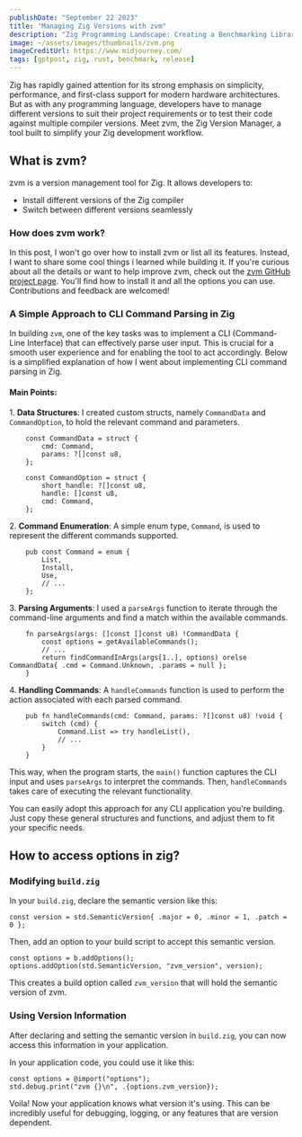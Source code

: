 ```yaml
---
publishDate: "September 22 2023"
title: "Managing Zig Versions with zvm"
description: "Zig Programming Landscape: Creating a Benchmarking Library"
image: ~/assets/images/thumbnails/zvm.png
imageCreditUrl: https://www.midjourney.com/
tags: [gptpost, zig, rust, benchmark, release]
---
```


Zig has rapidly gained attention for its strong emphasis on simplicity, performance, and first-class support for modern hardware architectures. But as with any programming language, developers have to manage different versions to suit their project requirements or to test their code against multiple compiler versions. Meet zvm, the Zig Version Manager, a tool built to simplify your Zig development workflow.

What is zvm?
--------------------

zvm is a version management tool for Zig. It allows developers to:

- Install different versions of the Zig compiler
- Switch between different versions seamlessly

### How does zvm work?

In this post, I won't go over how to install zvm or list all its features. Instead, I want to share some cool things i learned while building it. If you're curious about all the details or want to help improve zvm, check out the [zvm GitHub project page](https://github.com/hendriknielaender/zvm). You'll find how to install it and all the options you can use. Contributions and feedback are welcomed!


### A Simple Approach to CLI Command Parsing in Zig

In building `zvm`, one of the key tasks was to implement a CLI (Command-Line Interface) that can effectively parse user input. This is crucial for a smooth user experience and for enabling the tool to act accordingly. Below is a simplified explanation of how I went about implementing CLI command parsing in Zig.

#### Main Points:

1\. **Data Structures**: I created custom structs, namely `CommandData` and `CommandOption`, to hold the relevant command and parameters.

```zig
    const CommandData = struct {
        cmd: Command,
        params: ?[]const u8,
    };

    const CommandOption = struct {
        short_handle: ?[]const u8,
        handle: []const u8,
        cmd: Command,
    };
```

2\. **Command Enumeration**: A simple enum type, `Command`, is used to represent the different commands supported.

```zig
    pub const Command = enum {
        List,
        Install,
        Use,
        // ...
    };
```

3\. **Parsing Arguments**: I used a `parseArgs` function to iterate through the command-line arguments and find a match within the available commands.

```zig
    fn parseArgs(args: []const []const u8) !CommandData {
        const options = getAvailableCommands();
        // ...
        return findCommandInArgs(args[1..], options) orelse CommandData{ .cmd = Command.Unknown, .params = null };
    }
```

4\. **Handling Commands**: A `handleCommands` function is used to perform the action associated with each parsed command.

```zig
    pub fn handleCommands(cmd: Command, params: ?[]const u8) !void {
        switch (cmd) {
            Command.List => try handleList(),
            // ...
        }
    }
```

This way, when the program starts, the `main()` function captures the CLI input and uses `parseArgs` to interpret the commands. Then, `handleCommands` takes care of executing the relevant functionality.

You can easily adopt this approach for any CLI application you're building. Just copy these general structures and functions, and adjust them to fit your specific needs.

How to access options in zig?
-----------------------------

### Modifying `build.zig`

In your `build.zig`, declare the semantic version like this:


```zig
const version = std.SemanticVersion{ .major = 0, .minor = 1, .patch = 0 };
```

Then, add an option to your build script to accept this semantic version.

```zig
const options = b.addOptions();
options.addOption(std.SemanticVersion, "zvm_version", version);
```

This creates a build option called `zvm_version` that will hold the semantic version of zvm.

### Using Version Information

After declaring and setting the semantic version in `build.zig`, you can now access this information in your application.

In your application code, you could use it like this:

```zig
const options = @import("options");
std.debug.print("zvm {}\n", .{options.zvm_version});
```

Voila! Now your application knows what version it's using. This can be incredibly useful for debugging, logging, or any features that are version dependent.
